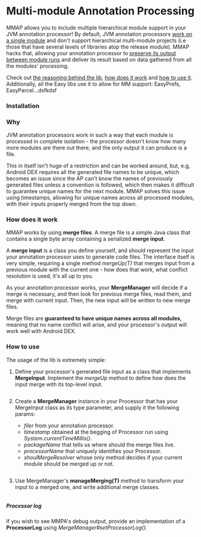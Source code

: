 # Multi-module Annotation Processing

MMAP allows you to include multiple hierarchical module support in your JVM annotation processor! By default, JVM annotation processors [work on a single module](#why) and don't support hierarchical multi-module projects (i.e those that have several levels of libraries atop the release module). MMAP hacks that, allowing your annotation processor to [preserve its output between module runs](#how-does-it-work) and deliver its result based on data gathered from all the modules' processing.

Check out [the reasoning behind the lib](#why), [how does it work](#how-does-it-work) and [how to use it](#how-to-use). Additionally, all the Easy libs use it to allow for MM support: EasyPrefs, EasyParcel...dsfkdsf

### Installation

### Why

JVM annotation processors work in such a way that each module is processed in complete isolation - the processor doesn't know how many more modules are there out there, and the only output it can produce is a file.

This in itself isn't huge of a restriction and can be worked around, but, e.g, Android DEX requires all the generated file names to be unique, which becomes an issue since the AP can't know the names of previously generated files unless a convention is followed, which then makes it difficult to guarantee unique names for the next module. MMAP solves this issue using timestamps, allowing for unique names across all processed modules, with their inputs properly merged from the top down.

### How does it work

MMAP works by using **merge files**. A merge file is a simple Java class that contains a single byte array containing a serialized **merge input**.

A **merge input** is a class you define yourself, and should represent the input your annotation processor uses to generate code files. The interface itself is very simple, requiring a single method *mergeUp(T)* that merges input from a previous module with the current one - how does that work, what conflict resolution is used, it's all up to you.

As your annotation processor works, your **MergeManager** will decide if a merge is necessary, and then look for previous merge files, read them, and merge with current input. Then, the new input will be written to new merge files.

Merge files are **guaranteed to have unique names across all modules**, meaning that no name conflict will arise, and your processor's output will work well with Android DEX.

### How to use

The usage of the lib is extremely simple:

1. Define your processor's generated file input as a class that implements **MergeInput**. Implement the *mergeUp* method to define how does the input merge with its top-level input.

```java
```

2. Create a **MergeManager** instance in your Processor that has your MergeInput class as its type parameter, and supply it the following params:

    * *filer* from your annotation processor.
    * *timestamp* obtained at the begging of Processor run using *System.currentTimeMillis()*.
    * *packageName* that tells us where should the merge files live.
    * *processorName* that uniquely identifies your Processor.
    * *shoulMergeResolver* whose only method decides if your current module should be merged up or not.
    
```java
```
    
3. Use MergeManager's **manageMerging(T)** method to transform your input to a merged one, and write additional merge classes.

```java
```

##### Processor log

If you wish to see MMPA's debug output, provide an implementation of a **ProcessorLog** using *MergeManager#setProcessorLog()*.